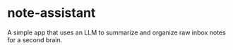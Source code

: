 # note-assistant
A simple app that uses an LLM to summarize and organize raw inbox notes for a second brain.
